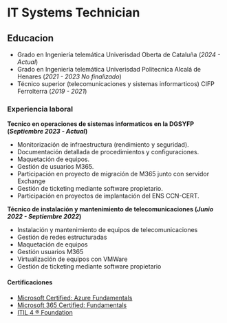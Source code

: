 # IT Systems Technician

## Educacion
- Grado en Ingeniería telemática Univerisdad Oberta de Cataluña (_2024 - Actual_)
- Grado en Ingeniería telemática Univerisdad Politecnica Alcalá de Henares (_2021 - 2023 No finalizado_)
- Técnico superior (telecomunicaciones y sistemas informarticos) CIFP Ferrolterra (_2019 - 2021_)

### Experiencia laboral  
**Tecnico en operaciones de sistemas informaticos en la DGSYFP (_Septiembre 2023 - Actual_)**
- Monitorización de infraestructura (rendimiento y seguridad).
- Documentación detallada de procedimientos y configuraciones.
- Maquetación de equipos.
- Gestión de usuarios M365.
- Participación en proyecto de migración de M365 junto con servidor Exchange
- Gestión de ticketing mediante software propietario.
- Participación en proyectos de implantación del ENS CCN-CERT.

**Técnico de instalación y mantenimiento de telecomunicaciones (_Junio 2022 - Septiembre 2022_)**
- Instalación y mantenimiento de equipos de telecomunicaciones
- Gestión de redes estructuradas
- Maquetación de equipos
- Gestión usuarios M365
- Virtualización de equipos con VMWare
- Gestión de ticketing mediante software propietario

#### Certificaciones
- [Microsoft Certified: Azure Fundamentals](https://learn.microsoft.com/api/credentials/share/es-es/RamiroTomasEstrellaPernetti-6834/66DFD3245BC67BE9?sharingId)
- [Microsoft 365 Certified: Fundamentals](https://learn.microsoft.com/api/credentials/share/es-es/RamiroTomasEstrellaPernetti-6834/CB26E0CCBAA26064?sharingId)
- [ITIL 4 ® Foundation](https://www.credly.com/badges/d071d42f-62a6-4be2-acc5-af5090ec9914/linked_in_profile)
